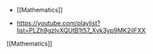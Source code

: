   - [[Mathematics]]

  - https://youtube.com/playlist?list=PLZh9gzIvXQUtB1t57_Xyk3yp9MK2iIFXX

[[Mathematics]]